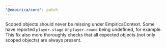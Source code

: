 ```yaml
---
"@empirica/core": patch
---
```


Scoped objects should never be missing under EmpiricaContext. Some have reported
`player.stage` or `player.round` being undefined, for example. This fix also
more thoroughly checks that all expected objects (not only scoped objects) are
always present.
